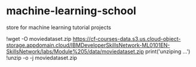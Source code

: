 # machine-learning-school
store for machine learning tutorial projects


!wget -O moviedataset.zip https://cf-courses-data.s3.us.cloud-object-storage.appdomain.cloud/IBMDeveloperSkillsNetwork-ML0101EN-SkillsNetwork/labs/Module%205/data/moviedataset.zip
print('unziping ...')
!unzip -o -j moviedataset.zip 
